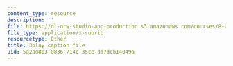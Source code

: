 ```yaml
---
content_type: resource
description: ''
file: https://ol-ocw-studio-app-production.s3.amazonaws.com/courses/8-03sc-physics-iii-vibrations-and-waves-fall-2016/5a2ad8030836714c35cedd7dcb14049a_9Dwl2FbEc5E.srt
file_type: application/x-subrip
resourcetype: Other
title: 3play caption file
uid: 5a2ad803-0836-714c-35ce-dd7dcb14049a
---
```

